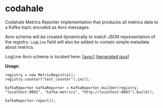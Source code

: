 codahale
==========

Codahale Metrics Reporter implementation that produces all metrics data to a Kafka topic encoded as Avro messages.

Avro schema will be created dynamically to match JSON representation of the registry. `LogLine` field will also be added to contain simple metadata about metrics.

LogLine Avro schema is located here: [[avsc]](https://github.com/stealthly/java-kafka/blob/master/avro/src/main/avro/logline.avsc) [[generated java]](https://github.com/stealthly/java-kafka/blob/master/avro/src/main/java/ly/stealth/avro/LogLine.java)
      
**Usage**:

```
registry = new MetricRegistry();
registry.counter("test_counter").inc();

KafkaReporter kafkaReporter = KafkaReporter.builder(registry, "localhost:9092", "kafka-metrics", "http://localhost:8081").build();

kafkaReporter.report();
```